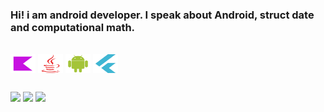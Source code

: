 ### Hi! i am android developer. I speak about Android, struct date and computational math. 
 <div>
  
</div>
 
 
 <div style="display: inline_block"><br>
  <img align="center" alt="Tu-Kt" height="30" width="40" src="https://raw.githubusercontent.com/devicons/devicon/master/icons/kotlin/kotlin-plain.svg">
    <img align="center" alt="Tu-Ja" height="30" width="40" src="https://raw.githubusercontent.com/devicons/devicon/master/icons/java/java-plain.svg">
  <img align="center" alt="Tu-An" height="30" width="40" src="https://raw.githubusercontent.com/devicons/devicon/master/icons/android/android-plain.svg">
  <img align="center" alt="Tu-Kt" height="30" width="40" src="https://raw.githubusercontent.com/devicons/devicon/master/icons/flutter/flutter-plain.svg">

</div>
 
##
 
 <div> 
  <a href="https://www.youtube.com/channel/UCU5FV-Z4JxwqCW5mTsbOwEQ" target="_blank"><img src="https://img.shields.io/badge/YouTube-FF0000?style=for-the-badge&logo=youtube&logoColor=white" target="_blank"></a>
  <a href = "mailto:tumusx1@gmail.com"><img src="https://img.shields.io/badge/-Gmail-%23333?style=for-the-badge&logo=gmail&logoColor=white" target="_blank"></a>
  <a href="https://www.linkedin.com/in/tumusx" target="_blank"><img src="https://img.shields.io/badge/-LinkedIn-%230077B5?style=for-the-badge&logo=linkedin&logoColor=white" target="_blank"></a> 
  
  </div>
